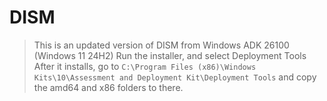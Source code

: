 # DISM

> This is an updated version of DISM from Windows ADK 26100 (Windows 11 24H2)
> Run the installer, and select Deployment Tools
> After it installs, go to `C:\Program Files (x86)\Windows Kits\10\Assessment and Deployment Kit\Deployment Tools` and copy the amd64 and x86 folders to there.